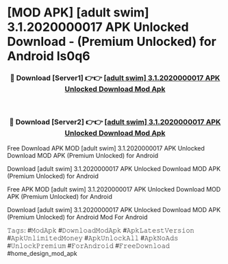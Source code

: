 # [MOD APK] [adult swim] 3.1.2020000017 APK Unlocked Download - (Premium Unlocked) for Android ls0q6



<div align="center">
<h3>🔴 Download [Server1] 👉👉 <a href="https://momento.my/?title=[adult_swim]_3.1.2020000017_APK_Unlocked_Download">[adult swim] 3.1.2020000017 APK Unlocked Download Mod Apk</a></h3><br>

<h3>🔴 Download [Server2] 👉👉 <a href="https://momento.my/?title=[adult_swim]_3.1.2020000017_APK_Unlocked_Download">[adult swim] 3.1.2020000017 APK Unlocked Download Mod Apk</a></h3>
</div>



Free Download APK MOD [adult swim] 3.1.2020000017 APK Unlocked Download MOD APK (Premium Unlocked) for Android

Download [adult swim] 3.1.2020000017 APK Unlocked Download MOD APK (Premium Unlocked) for Android

Free APK MOD [adult swim] 3.1.2020000017 APK Unlocked Download MOD APK (Premium Unlocked) for Android

Download [adult swim] 3.1.2020000017 APK Unlocked Download MOD APK (Premium Unlocked) for Android Mod For Android

𝚃𝚊𝚐𝚜: #𝙼𝚘𝚍𝙰𝚙𝚔 #𝙳𝚘𝚠𝚗𝚕𝚘𝚊𝚍𝙼𝚘𝚍𝙰𝚙𝚔 #𝙰𝚙𝚔𝙻𝚊𝚝𝚎𝚜𝚝𝚅𝚎𝚛𝚜𝚒𝚘𝚗 #𝙰𝚙𝚔𝚄𝚗𝚕𝚒𝚖𝚒𝚝𝚎𝚍𝙼𝚘𝚗𝚎𝚢 #𝙰𝚙𝚔𝚄𝚗𝚕𝚘𝚌𝚔𝙰𝚕𝚕 #𝙰𝚙𝚔𝙽𝚘𝙰𝚍𝚜 #𝚄𝚗𝚕𝚘𝚌𝚔𝙿𝚛𝚎𝚖𝚒𝚞𝚖 #𝙵𝚘𝚛𝙰𝚗𝚍𝚛𝚘𝚒𝚍 #𝙵𝚛𝚎𝚎𝙳𝚘𝚠𝚗𝚕𝚘𝚊𝚍 #home_design_mod_apk

